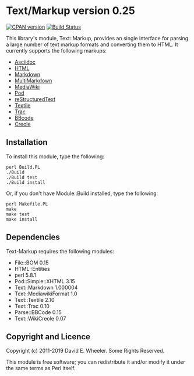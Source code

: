 Text/Markup version 0.25
========================

[![CPAN version](https://badge.fury.io/pl/Text-Markup.svg)](https://badge.fury.io/pl/Text-Markup)
[![Build Status](https://travis-ci.org/theory/text-markup.svg)](https://travis-ci.org/theory/text-markup)

This library's module, Text::Markup, provides an single interface for parsing
a large number of text markup formats and converting them to HTML. It
currently supports the following markups:

* [Asciidoc](http://www.methods.co.nz/asciidoc/)
* [HTML](http://whatwg.org/html)
* [Markdown](http://daringfireball.net/projects/markdown/)
* [MultiMarkdown](http://fletcherpenney.net/multimarkdown/)
* [MediaWiki](http://en.wikipedia.org/wiki/Help:Contents/Editing_Wikipedia)
* [Pod](http://search.cpan.org/perldoc?perlpod)
* [reStructuredText](http://docutils.sourceforge.net/docs/user/rst/quickref.html)
* [Textile](http://textism.com/tools/textile/)
* [Trac](http://trac.edgewall.org/wiki/WikiFormatting)
* [BBcode](http://www.bbcode.org/)
* [Creole](http://www.wikicreole.org/)

Installation
------------

To install this module, type the following:

    perl Build.PL
    ./Build
    ./Build test
    ./Build install

Or, if you don't have Module::Build installed, type the following:

    perl Makefile.PL
    make
    make test
    make install

Dependencies
------------

Text-Markup requires the following modules:

* File::BOM 0.15
* HTML::Entities
* perl 5.8.1
* Pod::Simple::XHTML 3.15
* Text::Markdown 1.000004
* Text::MediawikiFormat 1.0
* Text::Textile 2.10
* Text::Trac 0.10
* Parse::BBCode 0.15
* Text::WikiCreole 0.07

Copyright and Licence
---------------------

Copyright (c) 2011-2019 David E. Wheeler. Some Rights Reserved.

This module is free software; you can redistribute it and/or modify it under
the same terms as Perl itself.
